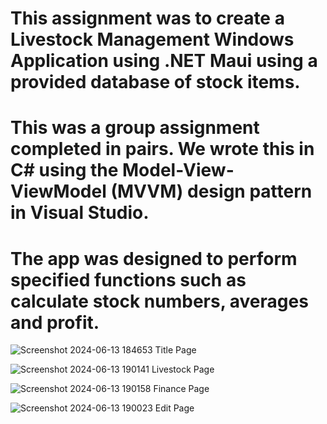# This assignment was to create a Livestock Management Windows Application using .NET Maui using a provided database of stock items.

# This was a group assignment completed in pairs. We wrote this in C# using the Model-View-ViewModel (MVVM) design pattern in Visual Studio.

# The app was designed to perform specified functions such as calculate stock numbers, averages and profit.

![Screenshot 2024-06-13 184653](https://github.com/Jandalslap/COMP609Task4/assets/128538609/82623942-cd4e-4f0e-94d9-e8bc80e7408b)
Title Page

![Screenshot 2024-06-13 190141](https://github.com/Jandalslap/COMP609Task4/assets/128538609/d9896abe-91fa-41f2-a22a-3af59afc03bb)
Livestock Page

![Screenshot 2024-06-13 190158](https://github.com/Jandalslap/COMP609Task4/assets/128538609/3a499848-cdfb-4f0e-b702-b2ca60b36f60)
Finance Page

![Screenshot 2024-06-13 190023](https://github.com/Jandalslap/COMP609Task4/assets/128538609/0829f394-b9ec-49c5-b225-0d2cdcee9311)
Edit Page
